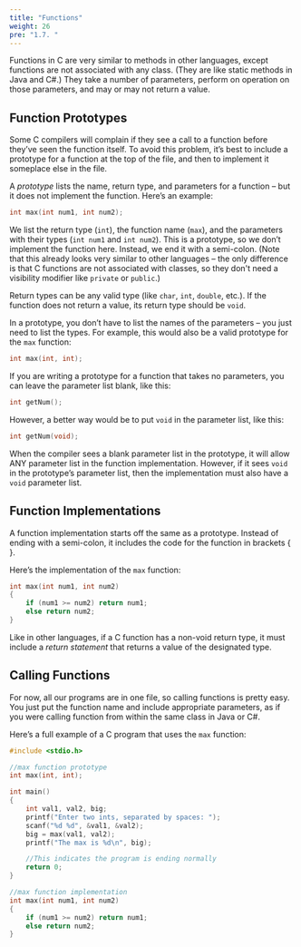 ```yaml
---
title: "Functions"
weight: 26
pre: "1.7. "
---
```


Functions in C are very similar to methods in other languages, except functions are not associated with any class. (They are like static methods in Java and C#.) They take a number of parameters, perform on operation on those parameters, and may or may not return a value.

## Function Prototypes
Some C compilers will complain if they see a call to a function before they’ve seen the function itself. To avoid this problem, it’s best to include a prototype for a function at the top of the file, and then to implement it someplace else in the file. 

A *prototype* lists the name, return type, and parameters for a function – but it does not implement the function. Here’s an example:

```c
int max(int num1, int num2);
```

We list the return type (`int`), the function name (`max`), and the parameters with their types (`int num1` and `int num2`). This is a prototype, so we don’t implement the function here. Instead, we end it with a semi-colon. (Note that this already looks very similar to other languages – the only difference is that C functions are not associated with classes, so they don't need a visibility modifier like `private` or `public`.)

Return types can be any valid type (like `char`, `int`, `double`, etc.). If the function does not return a value, its return type should be `void`.

In a prototype, you don’t have to list the names of the parameters – you just need to list the types. For example, this would also be a valid prototype for the `max` function:

```c
int max(int, int);
```

If you are writing a prototype for a function that takes no parameters, you can leave the parameter list blank, like this:

```c
int getNum();
```

However, a better way would be to put `void` in the parameter list, like this:

```c
int getNum(void);
```

When the compiler sees a blank parameter list in the prototype, it will allow ANY parameter list in the function implementation. However, if it sees `void` in the prototype’s parameter list, then the implementation must also have a `void` parameter list.

## Function Implementations
A function implementation starts off the same as a prototype. Instead of ending with a semi-colon, it includes the code for the function in brackets { }. 

Here’s the implementation of the `max` function:

```c
int max(int num1, int num2) 
{
	if (num1 >= num2) return num1;
	else return num2;
}
```

Like in other languages, if a C function has a non-void return type, it must include a *return statement* that returns a value of the designated type.

## Calling Functions
For now, all our programs are in one file, so calling functions is pretty easy. You just put the function name and include appropriate parameters, as if you were calling function from within the same class in Java or C#. 

Here’s a full example of a C program that uses the `max` function:

```c
#include <stdio.h>

//max function prototype
int max(int, int); 

int main() 
{
	int val1, val2, big;
	printf("Enter two ints, separated by spaces: ");
	scanf("%d %d", &val1, &val2);
	big = max(val1, val2);
	printf("The max is %d\n", big);

	//This indicates the program is ending normally
	return 0; 
}

//max function implementation
int max(int num1, int num2) 
{
	if (num1 >= num2) return num1;
	else return num2;
}
```
